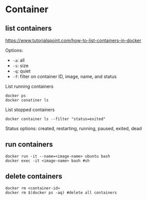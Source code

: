 # Container

## list containers
https://www.tutorialspoint.com/how-to-list-containers-in-docker

Options:
- `-a`: all
- `-s`: size
- `-q`: quiet
- `-f`: filter on container ID, image, name, and status

List running containers
```
docker ps
docker conatiner ls
```

List stopped containers
```
docker container ls --filter "status=exited"
```
Status options: created, restarting, running, paused, exited, dead

## run containers
```
docker run -it --name=<image-name> ubuntu bash
docker exec -it <image-name> bash #sh
```

## delete containers
```
docker rm <container-id>
docker rm $(docker ps -aq) #delete all containers
```
